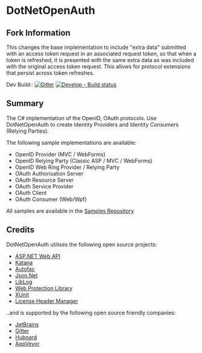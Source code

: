 DotNetOpenAuth
==============

## Fork Information ##

This changes the base implementation to include "extra data" submitted with an access token request in an associated request token, so that when a token is refreshed, it is presented with the same extra data as was included with the original access token request. This allows for protocol extensions that persist across token refreshes.

Dev Build:: [![Gitter](https://badges.gitter.im/Join%20Chat.svg)](https://gitter.im/DotNetOpenAuth/DotNetOpenAuth?utm_source=badge&utm_medium=badge&utm_campaign=pr-badge&utm_content=badge) [![Develop - Build status](https://ci.appveyor.com/api/projects/status/fauljiay19x15hn5/branch/develop?svg=true)](https://ci.appveyor.com/project/DavidChristiansen/dotnetopenauth-518/branch/develop)

## Summary ##
The C# implementation of the OpenID, OAuth protocols.  Use DotNetOpenAuth to create Identity Providers and Identity Consumers (Relying Parties).

The following sample implementations are available:
* OpenID Provider (MVC / WebForms)
* OpenID Relying Party (Classic ASP / MVC / WebForms)
* OpenID Web Ring Provider / Relying Party
* OAuth Authorisation Server
* OAuth Resource Server
* OAuth Service Provider
* OAuth Client
* OAuth Consumer (Web/Wpf)

All samples are available in the [Samples Repository](https://github.com/DotNetOpenAuth/DotNetOpenAuth.Samples)

## Credits ##
DotNetOpenAuth utilises the following open source projects:

- [ASP.NET Web API](https://aspnetwebstack.codeplex.com/)
- [Katana](https://katanaproject.codeplex.com/)
- [Autofac](http://autofac.org/)
- [Json.Net](http://james.newtonking.com/json)
- [LibLog](https://github.com/damianh/LibLog)
- [Web Protection Library](https://wpl.codeplex.com/)
- [XUnit](https://github.com/xunit/xunit)
- [License Header Manager](https://visualstudiogallery.msdn.microsoft.com/5647a099-77c9-4a49-91c3-94001828e99e)

..and is supported by the following open source friendly companies:

- [JetBrains](http://www.jetbrains.com)
- [Gitter](http://gitter.im)
- [Huboard](http://huboard.com)
- [AppVeyor](http://appveyor.com)

